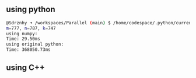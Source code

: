 ## using python

```bash
@Sdrznhy ➜ /workspaces/Parallel (main) $ /home/codespace/.python/current/bin/python3 /workspaces/Parallel/1_matrix_multiply/main.py
m=777, n=787, k=747
using numpy:
Time: 29.50ms
using original python:
Time: 368050.73ms
```

## using C++
